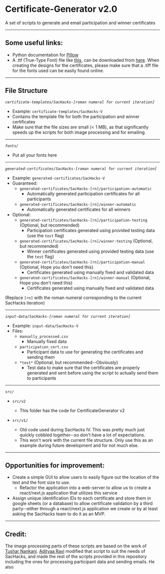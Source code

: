 # Certificate-Generator v2.0
A set of scripts to generate and email participation and winner certificates

--------------------------
## Some useful links:
- Python documentation for [Pillow](https://pillow.readthedocs.io/en/stable/)
- A .ttf (True-Type Font) file like [this](/font), can be downloaded from [here](https://www.google.com/search?q=download+.ttf+fonts). When creating the designs for the certificates, please make sure that a .tiff file for the fonts used can be easily found online.
--------------------------
## File Structure

*`certificate-templates/SacHacks-[roman numeral for current iteration]`*
- Example: `certificate-templates/SacHacks-V`
- Contains the template file for both the participation and winner certificates
- Make sure that the file sizes are small (< 1 MB), as that significantly speeds up the scripts for both image processing and for emailing.
--------------------------
*`fonts/`*
- Put all your fonts here

--------------------------
*`generated-certificates/SacHacks-[roman numeral for current iteration]`*
- Example: `generated-certificates/SacHacks-V`
- Guaranteed:
  - `generated-certificates/SacHacks-[rn]/participation-automatic`
    - Automatically generated participation certificates for all participants
  - `generated-certificates/SacHacks-[rn]/winner-automatic`
    - Automatically generated certificates for all winners
- Optional:
  - `generated-certificates/SacHacks-[rn]/participation-testing` (Optional, but recommended)
    - Participation certificates generated using provided testing data (use the `test` flag) 
  - `generated-certificates/SacHacks-[rn]/winner-testing` (Optional, but recommended)
    - Winner certificates generated using provided testing data (use the `test` flag) 
  - `generated-certificates/SacHacks-[rn]/participation-manual` (Optional, Hope you don't need this)
    - Certificates generated using manually fixed and validated data
  - `generated-certificates/SacHacks-[rn]/winner-manual` (Optional, Hope you don't need this)
    - Certificates generated using manually fixed and validated data

(Replace `[rn]` with the roman numeral corresponding to the current SacHacks iteration)

--------------------------
*`input-data/SacHacks-[roman numeral for current iteration]`*
- Example: `input-data/SacHacks-V`
- Files:
  - `manually_processed.csv`
    - Manually fixed data
  - `participation_cert.csv`
    - Participant data to use for generating the certificates and sending them
  - `*test*` (Optional, but recommended--Obviously)
    - Test data to make sure that the certificates are properly generated and sent before using the script to actually send them to participants

--------------------------
*`src/`*
- `src/v2`
  - This folder has the code for CertificateGenerator v2

- `src/v1/`
  - Old code used during SacHacks IV. This was pretty much just quickly cobbled together--so don't have a lot of expectations.
  - This won't work with the current file structure. Only use this as an example during future development and for not much else.  
--------------------------
## Opportunities for improvement:
- Create a simple GUI to allow users to easily figure out the location of the text and the font size to use.
  - Refactor the application into a web-server to allow us to create a react/next.js application that utilizes this service 
- Assign unique identification IDs to each certificate and store them in google sheets (or a database) to allow certificate validation by a third party--either through a react/next.js application we create or by at least asking the SacHacks team to do it as an MVP.

--------------------------
## Credit:
The image processing parts of these scripts are based on the work of [Tushar Nankani](https://raw.githubusercontent.com/tusharnankani/CertificateGenerator/main/main.py). [Adityaa Ravi](https://github.com/adityaaravi) modified that script to suit the needs of SacHacks, and made the rest of the scripts provided in this repository including the ones for processing participant data and sending emails. He also   

